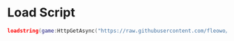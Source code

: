 # Load Script

```lua
loadstring(game:HttpGetAsync("https://raw.githubusercontent.com/fleowo/Bubble/request/Loader.lua"))()
```

